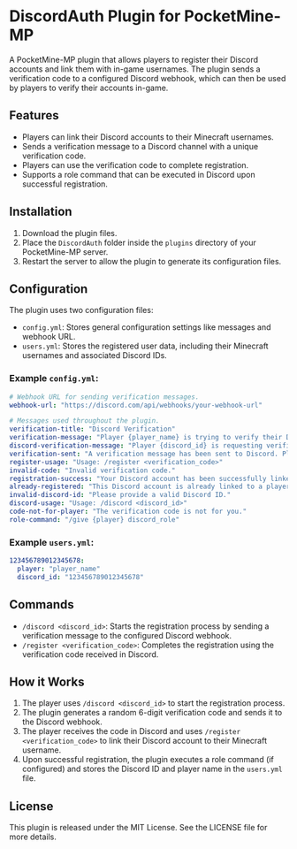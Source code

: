 # DiscordAuth Plugin for PocketMine-MP

A PocketMine-MP plugin that allows players to register their Discord accounts and link them with in-game usernames. The plugin sends a verification code to a configured Discord webhook, which can then be used by players to verify their accounts in-game.

## Features

- Players can link their Discord accounts to their Minecraft usernames.
- Sends a verification message to a Discord channel with a unique verification code.
- Players can use the verification code to complete registration.
- Supports a role command that can be executed in Discord upon successful registration.

## Installation

1. Download the plugin files.
2. Place the `DiscordAuth` folder inside the `plugins` directory of your PocketMine-MP server.
3. Restart the server to allow the plugin to generate its configuration files.

## Configuration

The plugin uses two configuration files:
- `config.yml`: Stores general configuration settings like messages and webhook URL.
- `users.yml`: Stores the registered user data, including their Minecraft usernames and associated Discord IDs.

### Example `config.yml`:

```yaml
# Webhook URL for sending verification messages.
webhook-url: "https://discord.com/api/webhooks/your-webhook-url"

# Messages used throughout the plugin.
verification-title: "Discord Verification"
verification-message: "Player {player_name} is trying to verify their Discord account. Verification code: {verification_code}"
discord-verification-message: "Player {discord_id} is requesting verification with code {verification_code}"
verification-sent: "A verification message has been sent to Discord. Please check your channel."
register-usage: "Usage: /register <verification_code>"
invalid-code: "Invalid verification code."
registration-success: "Your Discord account has been successfully linked!"
already-registered: "This Discord account is already linked to a player."
invalid-discord-id: "Please provide a valid Discord ID."
discord-usage: "Usage: /discord <discord_id>"
code-not-for-player: "The verification code is not for you."
role-command: "/give {player} discord_role"
```

### Example `users.yml`:

```yaml
123456789012345678:
  player: "player_name"
  discord_id: "123456789012345678"
```

## Commands

- `/discord <discord_id>`: Starts the registration process by sending a verification message to the configured Discord webhook.
- `/register <verification_code>`: Completes the registration using the verification code received in Discord.

## How it Works

1. The player uses `/discord <discord_id>` to start the registration process.
2. The plugin generates a random 6-digit verification code and sends it to the Discord webhook.
3. The player receives the code in Discord and uses `/register <verification_code>` to link their Discord account to their Minecraft username.
4. Upon successful registration, the plugin executes a role command (if configured) and stores the Discord ID and player name in the `users.yml` file.


## License

This plugin is released under the MIT License. See the LICENSE file for more details.
